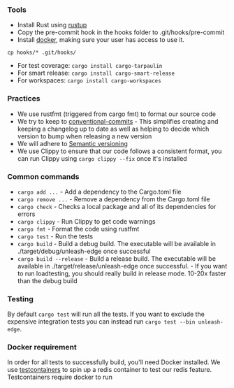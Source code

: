 ### Tools
* Install Rust using [rustup](https://rustup.rs)
* Copy the pre-commit hook in the hooks folder to .git/hooks/pre-commit
* Install [docker](https://docs.docker.com/get-docker), making sure your user has access to use it.

```shell
cp hooks/* .git/hooks/
```

* For test coverage: `cargo install cargo-tarpaulin`
* For smart release: `cargo install cargo-smart-release`
* For workspaces: `cargo install cargo-workspaces`

### Practices
* We use rustfmt (triggered from cargo fmt) to format our source code
* We try to keep to [conventional-commits](https://www.conventionalcommits.org/en/v1.0.0) - This simplifies creating and keeping a changelog up to date as well as helping to decide which version to bump when releasing a new version
* We will adhere to [Semantic versioning](https://semver.org/)
* We use Clippy to ensure that our code follows a consistent format, you can run Clippy using `cargo clippy --fix` once it's installed

### Common commands

 - `cargo add ...` - Add a dependency to the Cargo.toml file
 - `cargo remove ...` - Remove a dependency from the Cargo.toml file
 - `cargo check` - Checks a local package and all of its dependencies for errors
 - `cargo clippy` - Run Clippy to get code warnings
 - `cargo fmt` - Format the code using rustfmt
 - `cargo test` - Run the tests
 - `cargo build` - Build a debug build. The executable will be available in ./target/debug/unleash-edge once successful
 - `cargo build --release` - Build a release build. The executable will be available in ./target/release/unleash-edge once successful. - If you want to run loadtesting, you should really build in release mode. 10-20x faster than the debug build

### Testing

By default `cargo test` will run all the tests. If you want to exclude the expensive integration tests you can instead run `cargo test --bin unleash-edge`.

### Docker requirement
In order for all tests to successfully build, you'll need Docker installed. We use [testcontainers](https://github.com/testcontainers/testcontainers-rs) to spin up a redis container to test our redis feature. Testcontainers require docker to run